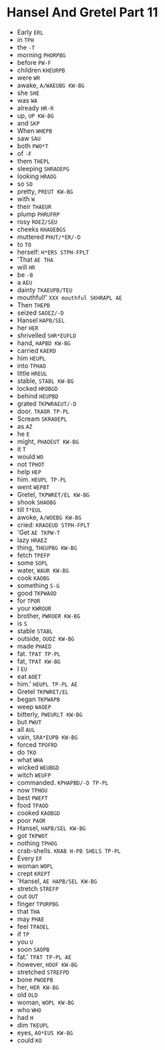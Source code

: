 # Hansel And Gretel Part 11

* Early `ERL`
* in `TPH`
* the `-T`
* morning `PHORPBG`
* before `PW-F`
* children `KHEURPB`
* were `WR`
* awake, `A/WAEUBG KW-BG`
* she `SHE`
* was `WA`
* already `HR-R`
* up, `UP KW-BG`
* and `SKP`
* When `WHEPB`
* saw `SAU`
* both `PWO*T`
* of `-F`
* them `THEPL`
* sleeping `SHRAOEPG`
* looking `HRAOG`
* so `SO`
* pretty, `PREUT KW-BG`
* with `W`
* their `THAEUR`
* plump `PHRUFRP`
* rosy `ROEZ/SEU`
* cheeks `KHAOEBGS`
* muttered `PHUT/*ER/-D`
* to `TO`
* herself: `H*ERS STPH-FPLT`
* 'That `AE THA`
* will `HR`
* be `-B`
* a `AEU`
* dainty `TKAEUPB/TEU`
* mouthful!' `XXX mouthful SKHRAPL AE`
* Then `THEPB`
* seized `SAOEZ/-D`
* Hansel `HAPB/SEL`
* her `HER`
* shrivelled `SHR*EUFLD`
* hand, `HAPBD KW-BG`
* carried `KAERD`
* him `HEUPL`
* into `TPHAO`
* little `HREUL`
* stable, `STABL KW-BG`
* locked `HROBGD`
* behind `HEUPBD`
* grated `TKPWRAEUT/-D`
* door. `TKAOR TP-PL`
* Scream `SKRAOEPL`
* as `AZ`
* he `E`
* might, `PHAOEUT KW-BG`
* it `T`
* would `WO`
* not `TPHOT`
* help `HEP`
* him. `HEUPL TP-PL`
* went `WEPBT`
* Gretel, `TKPWRET/EL KW-BG`
* shook `SHAOBG`
* till `T*EUL`
* awoke, `A/WOEBG KW-BG`
* cried: `KRAOEUD STPH-FPLT`
* 'Get `AE TKPW-T`
* lazy `HRAEZ`
* thing, `THEUPBG KW-BG`
* fetch `TPEFP`
* some `SOPL`
* water, `WAUR KW-BG`
* cook `KAOBG`
* something `S-G`
* good `TKPWAOD`
* for `TPOR`
* your `KWROUR`
* brother, `PWROER KW-BG`
* is `S`
* stable `STABL`
* outside, `OUDZ KW-BG`
* made `PHAED`
* fat. `TPAT TP-PL`
* fat, `TPAT KW-BG`
* I `EU`
* eat `AOET`
* him.' `HEUPL TP-PL AE`
* Gretel `TKPWRET/EL`
* began `TKPWAPB`
* weep `WAOEP`
* bitterly, `PWEURLT KW-BG`
* but `PWUT`
* all `AUL`
* vain, `SRA*EUPB KW-BG`
* forced `TPOFRD`
* do `TKO`
* what `WHA`
* wicked `WEUBGD`
* witch `WEUFP`
* commanded. `KPHAPBD/-D TP-PL`
* now `TPHOU`
* best `PWEFT`
* food `TPAOD`
* cooked `KAOBGD`
* poor `PAOR`
* Hansel, `HAPB/SEL KW-BG`
* got `TKPWOT`
* nothing `TPHOG`
* crab-shells. `KRAB H-PB SHELS TP-PL`
* Every `EF`
* woman `WOPL`
* crept `KREPT`
* 'Hansel, `AE HAPB/SEL KW-BG`
* stretch `STREFP`
* out `OUT`
* finger `TPURPBG`
* that `THA`
* may `PHAE`
* feel `TPAOEL`
* if `TP`
* you `U`
* soon `SAOPB`
* fat.' `TPAT TP-PL AE`
* however, `HOUF KW-BG`
* stretched `STREFPD`
* bone `PWOEPB`
* her, `HER KW-BG`
* old `OLD`
* woman, `WOPL KW-BG`
* who `WHO`
* had `H`
* dim `TKEUPL`
* eyes, `AO*EUS KW-BG`
* could `KO`
